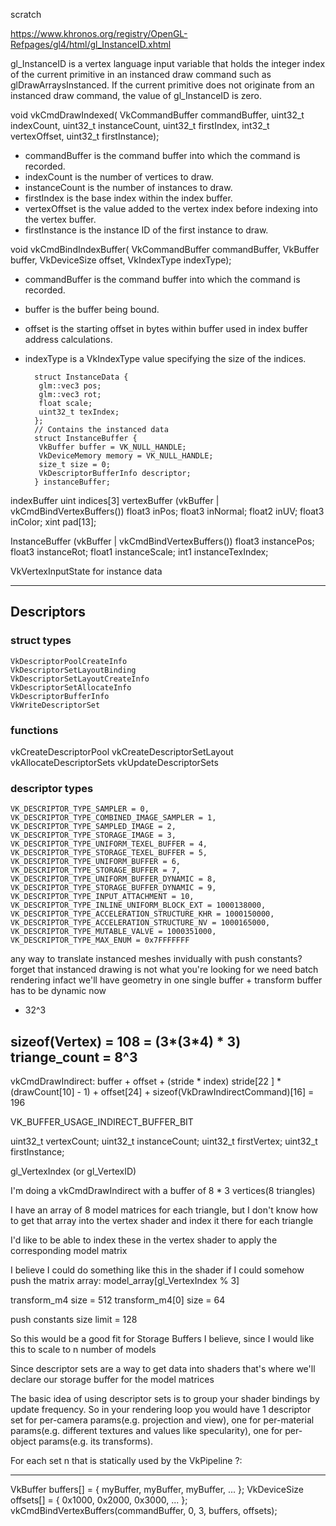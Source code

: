scratch

https://www.khronos.org/registry/OpenGL-Refpages/gl4/html/gl_InstanceID.xhtml

gl_InstanceID is a vertex language input variable that holds the integer index of the current primitive in an instanced draw command such as glDrawArraysInstanced.
If the current primitive does not originate from an instanced draw command, the value of gl_InstanceID is zero.


void vkCmdDrawIndexed(
    VkCommandBuffer                             commandBuffer,
    uint32_t                                    indexCount,
    uint32_t                                    instanceCount,
    uint32_t                                    firstIndex,
    int32_t                                     vertexOffset,
    uint32_t                                    firstInstance);

- commandBuffer is the command buffer into which the command is recorded.
- indexCount is the number of vertices to draw.
- instanceCount is the number of instances to draw.
- firstIndex is the base index within the index buffer.
- vertexOffset is the value added to the vertex index before indexing into the vertex buffer.
- firstInstance is the instance ID of the first instance to draw.


void vkCmdBindIndexBuffer(
    VkCommandBuffer                             commandBuffer,
    VkBuffer                                    buffer,
    VkDeviceSize                                offset,
    VkIndexType                                 indexType);

- commandBuffer is the command buffer into which the command is recorded.
- buffer is the buffer being bound.
- offset is the starting offset in bytes within buffer used in index buffer address calculations.
- indexType is a VkIndexType value specifying the size of the indices.


        struct InstanceData {
         glm::vec3 pos;
         glm::vec3 rot;
         float scale;
         uint32_t texIndex;
        };
        // Contains the instanced data
        struct InstanceBuffer {
         VkBuffer buffer = VK_NULL_HANDLE;
         VkDeviceMemory memory = VK_NULL_HANDLE;
         size_t size = 0;
         VkDescriptorBufferInfo descriptor;
        } instanceBuffer;


indexBuffer
    uint indices[3]
vertexBuffer            (vkBuffer | vkCmdBindVertexBuffers())
    float3 inPos;
    float3 inNormal;
    float2 inUV;
    float3 inColor;
    xint pad[13];

InstanceBuffer          (vkBuffer | vkCmdBindVertexBuffers())
    float3 instancePos;
    float3 instanceRot;
    float1 instanceScale;
    int1 instanceTexIndex;

VkVertexInputState for instance data

---

## Descriptors

### struct types

    VkDescriptorPoolCreateInfo
    VkDescriptorSetLayoutBinding
    VkDescriptorSetLayoutCreateInfo
    VkDescriptorSetAllocateInfo
    VkDescriptorBufferInfo
    VkWriteDescriptorSet

### functions

vkCreateDescriptorPool
vkCreateDescriptorSetLayout
vkAllocateDescriptorSets
vkUpdateDescriptorSets

### descriptor types

    VK_DESCRIPTOR_TYPE_SAMPLER = 0,
    VK_DESCRIPTOR_TYPE_COMBINED_IMAGE_SAMPLER = 1,
    VK_DESCRIPTOR_TYPE_SAMPLED_IMAGE = 2,
    VK_DESCRIPTOR_TYPE_STORAGE_IMAGE = 3,
    VK_DESCRIPTOR_TYPE_UNIFORM_TEXEL_BUFFER = 4,
    VK_DESCRIPTOR_TYPE_STORAGE_TEXEL_BUFFER = 5,
    VK_DESCRIPTOR_TYPE_UNIFORM_BUFFER = 6,
    VK_DESCRIPTOR_TYPE_STORAGE_BUFFER = 7,
    VK_DESCRIPTOR_TYPE_UNIFORM_BUFFER_DYNAMIC = 8,
    VK_DESCRIPTOR_TYPE_STORAGE_BUFFER_DYNAMIC = 9,
    VK_DESCRIPTOR_TYPE_INPUT_ATTACHMENT = 10,
    VK_DESCRIPTOR_TYPE_INLINE_UNIFORM_BLOCK_EXT = 1000138000,
    VK_DESCRIPTOR_TYPE_ACCELERATION_STRUCTURE_KHR = 1000150000,
    VK_DESCRIPTOR_TYPE_ACCELERATION_STRUCTURE_NV = 1000165000,
    VK_DESCRIPTOR_TYPE_MUTABLE_VALVE = 1000351000,
    VK_DESCRIPTOR_TYPE_MAX_ENUM = 0x7FFFFFFF


any way to translate instanced meshes invidually with push constants?
forget that
instanced drawing is not what you're looking for
we need batch rendering
infact we'll have geometry in one single buffer + transform
buffer has to be dynamic now

 * 32^3

sizeof(Vertex) = 108 = (3*(3*4) * 3)
triange_count = 8^3
-----

vkCmdDrawIndirect: buffer + offset + (stride * index)
stride[22 ] * (drawCount[10] - 1) + offset[24] + sizeof(VkDrawIndirectCommand)[16] = 196

VK_BUFFER_USAGE_INDIRECT_BUFFER_BIT

  uint32_t    vertexCount;
    uint32_t    instanceCount;
    uint32_t    firstVertex;
    uint32_t    firstInstance;

gl_VertexIndex (or gl_VertexID)

I'm doing a vkCmdDrawIndirect with a buffer of 8 * 3 vertices(8 triangles)

I have an array of 8 model matrices for each triangle, but I don't know how to get that array into the vertex shader and index it there for each triangle

I'd like to be able to index these in the vertex shader to apply the corresponding model matrix

I believe I could do something like this in the shader if I could somehow push the matrix array: model_array[gl_VertexIndex % 3]

transform_m4 size = 512
transform_m4[0] size = 64

push constants size limit = 128

So this would be a good fit for Storage Buffers I believe, since I would like this to scale to n number of models

Since descriptor sets are a way to get data into shaders
that's where we'll declare our storage buffer for the model matrices

The basic idea of using descriptor sets is to group your shader bindings by update frequency. So in your rendering loop you would have 1 descriptor set for per-camera params(e.g. projection and view), one for per-material params(e.g. different textures and values like specularity), one for per-object params(e.g. its transforms).


For each set n that is statically used by the VkPipeline ?:


---

VkBuffer buffers[] = { myBuffer, myBuffer, myBuffer, ... };
VkDeviceSize offsets[] = { 0x1000, 0x2000, 0x3000, ... };
vkCmdBindVertexBuffers(commandBuffer, 0, 3, buffers, offsets);